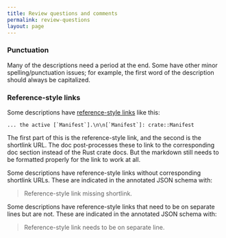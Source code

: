 ```yaml
---
title: Review questions and comments
permalink: review-questions
layout: page
---
```


### Punctuation

Many of the descriptions need a period at the end. Some have other minor spelling/punctuation issues; for example, the first word of the description should always be capitalized.

### Reference-style links

Some descriptions have [reference-style links](https://www.markdownguide.org/basic-syntax/#reference-style-links) like this:
```
... the active [`Manifest`].\n\n[`Manifest`]: crate::Manifest
```

The first part of this is the reference-style link, and the second is the shortlink URL.
The doc post-processes these to link to the corresponding doc section instead of the Rust crate docs.  But the markdown still needs to be formatted properly for the link to work at all.

Some descriptions have reference-style links without corresponding shortlink URLs. These are indicated in the annotated JSON schema with:

> Reference-style link missing shortlink. 

Some descriptions have reference-style links that need to be on separate lines but are not. These are indicated in the annotated JSON schema with:

> Reference-style link needs to be on separate line. 




